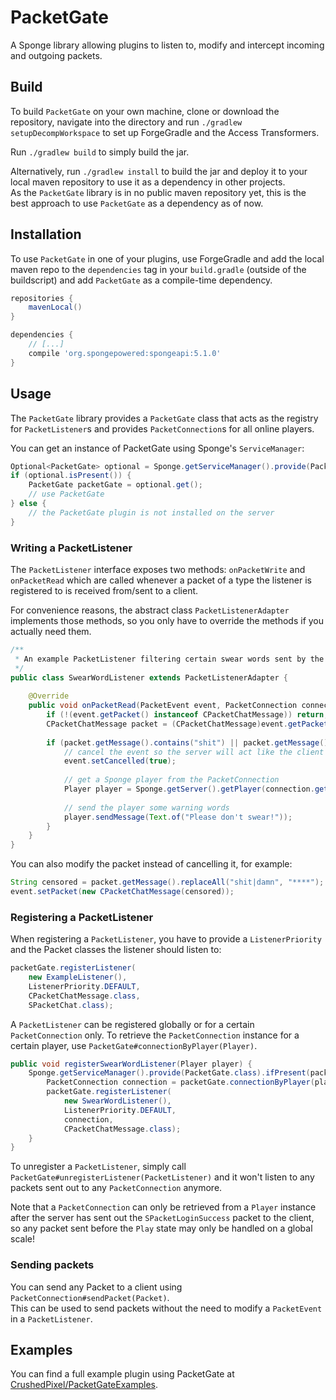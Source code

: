 # PacketGate
A Sponge library allowing plugins to listen to, modify and intercept incoming and outgoing packets.

## Build
To build `PacketGate` on your own machine, clone or download the repository, navigate into the directory and
run `./gradlew setupDecompWorkspace` to set up ForgeGradle and the Access Transformers.  

Run `./gradlew build` to simply build the jar.

Alternatively, run `./gradlew install` to build the jar and deploy it to your local maven repository to use it as a dependency in other projects.  
As the `PacketGate` library is in no public maven repository yet, this is the best approach to use 
`PacketGate` as a dependency as of now.

## Installation
To use `PacketGate` in one of your plugins, use ForgeGradle and add the local maven repo to the `dependencies` tag 
in your `build.gradle` (outside of the buildscript) and add `PacketGate` as a compile-time dependency.

```gradle
repositories {
    mavenLocal()
}

dependencies {
    // [...]
    compile 'org.spongepowered:spongeapi:5.1.0'
}
```

## Usage
The `PacketGate` library provides a `PacketGate` class that acts as the registry for 
`PacketListener`s and provides `PacketConnection`s for all online players.

You can get an instance of PacketGate using Sponge's `ServiceManager`:
```java
Optional<PacketGate> optional = Sponge.getServiceManager().provide(PacketGate.class);
if (optional.isPresent()) {
    PacketGate packetGate = optional.get();
    // use PacketGate
} else {
    // the PacketGate plugin is not installed on the server
}

```
### Writing a PacketListener
The `PacketListener` interface exposes two methods: `onPacketWrite` and `onPacketRead` which 
are called whenever a packet of a type the listener is registered to is received from/sent to a client.

For convenience reasons, the abstract class `PacketListenerAdapter` implements those methods, 
so you only have to override the methods if you actually need them.

```java
/**
 * An example PacketListener filtering certain swear words sent by the client.
 */
public class SwearWordListener extends PacketListenerAdapter {
    
    @Override
    public void onPacketRead(PacketEvent event, PacketConnection connection) {
        if (!(event.getPacket() instanceof CPacketChatMessage)) return;
        CPacketChatMessage packet = (CPacketChatMessage)event.getPacket();
        
        if (packet.getMessage().contains("shit") || packet.getMessage().contains("damn")) {
            // cancel the event so the server will act like the client never sent it
            event.setCancelled(true);
            
            // get a Sponge player from the PacketConnection
            Player player = Sponge.getServer().getPlayer(connection.getPlayerUUID());
            
            // send the player some warning words
            player.sendMessage(Text.of("Please don't swear!"));
        }
    }
}
```

You can also modify the packet instead of cancelling it, for example:
```java
String censored = packet.getMessage().replaceAll("shit|damn", "****");
event.setPacket(new CPacketChatMessage(censored));
```

### Registering a PacketListener
When registering a `PacketListener`, you have to provide a `ListenerPriority` and the Packet classes
the listener should listen to:

```java
packetGate.registerListener(
    new ExampleListener(), 
    ListenerPriority.DEFAULT, 
    CPacketChatMessage.class, 
    SPacketChat.class);

```

A `PacketListener` can be registered globally or for a certain `PacketConnection` only.
To retrieve the `PacketConnection` instance for a certain player, use `PacketGate#connectionByPlayer(Player)`.

```java
public void registerSwearWordListener(Player player) {
    Sponge.getServiceManager().provide(PacketGate.class).ifPresent(packetGate -> {
        PacketConnection connection = packetGate.connectionByPlayer(player).get();
        packetGate.registerListener(
            new SwearWordListener(),
            ListenerPriority.DEFAULT, 
            connection,
            CPacketChatMessage.class);
    }
}
```

To unregister a `PacketListener`, simply call `PacketGate#unregisterListener(PacketListener)` and it won't listen to
any packets sent out to any `PacketConnection` anymore.

Note that a `PacketConnection` can only be retrieved from a `Player` instance after the server has sent out the 
`SPacketLoginSuccess` packet to the client, so any packet sent before the `Play` state may only be handled 
on a global scale!

### Sending packets
You can send any Packet to a client using `PacketConnection#sendPacket(Packet)`.  
This can be used to send packets without the need to modify a `PacketEvent` in a `PacketListener`.

## Examples
You can find a full example plugin using PacketGate at 
[CrushedPixel/PacketGateExamples](https://github.com/CrushedPixel/PacketGateExamples).
